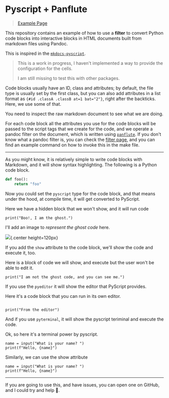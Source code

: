 # Pyscript + Panflute

> [Example Page](https://ekiim.github.io/panflute-pyscript/)

This repository contains an example of how to use a **filter** to convert Python code blocks into interactive blocks in HTML documents built from markdown files using Pandoc.

This is inspired in the [`mkdocs-pyscript`](https://github.com/jeffersglass/mkdocs-pyscript).

> This is a work in progress, I haven't implemented a way to provide the configuration for the cells.
> 
> I am still missing to test this with other packages.

Code blocks usually have an ID, class and attributes; by default, the file type is usually set by the first class, but you can also add attributes in a list format as `{#id .classA .classB at=1 bat="2"}`, right after the backticks. Here, we use some of that.

You need to inspect the raw markdown document to see what we are doing.


For each code block all the attributes you use for the code blocks will be passed to the script tags that we create for the code, and we operate a pandoc filter on the document, which is written using [`panflute`](https://github.com/sergiocorreia/panflute/). If you don't know what a pandoc filter is, you can check the [filter page](https://pandoc.org/filters.html), and you can find an example command on how to invoke this in the make file.


----

As you might know, it is relatively simple to write code blocks with Markdown, and it will show syntax highlighting. The following is a Python code block.

```python
def foo():
    return "foo"
```

Now you could set the `pyscript` type for the code block, and that means under the hood, at compile time, it will get converted to PyScript.

Here we have a hidden block that we won't show, and it will run code

```pyscript
print("Boo!, I am the ghost.")
```

I'll add an image to _represent the ghost code_ here.

![](/ghost.png){.center height=120px}

<style>
.center {
  display: block;
  margin-left: auto;
  margin-right: auto;
}
</style>

If you add the `show` attribute to the code block, we'll show the code and execute it, too.

Here is a block of code we will show, and execute but the user won't be able to edit it.

```{.pyscript show=""}
print("I am not the ghost code, and you can see me.")
```

If you use the `pyeditor` it will show the editor that PyScript provides.

Here it's a code block that you can run in its own editor.

```pyeditor

print("From the editor")

```

And if you use `pyterminal`, it will show the pyscript teriminal and execute the code.

Ok, so here it's a terminal power by pyscript.

```pyterminal
name = input("What is your name? ")
print(f"Hello, {name}")
```

Similarly, we can use the show attribute

```{.pyterminal show=""}
name = input("What is your name? ")
print(f"Hello, {name}")
```


----

If you are going to use this, and have issues, you can open one on GitHub, and I could try and help 🤠.

